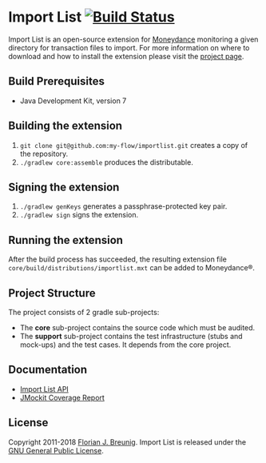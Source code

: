 # Import List [![Build Status](https://travis-ci.org/my-flow/importlist.svg?branch=master)](https://travis-ci.org/my-flow/importlist)

Import List is an open-source extension for
[Moneydance](http://www.moneydance.com) monitoring a given directory for
transaction files to import. For more information on where to download and how
to install the extension please visit the
[project page](http://my-flow.github.io/importlist/).

## Build Prerequisites
* Java Development Kit, version 7

## Building the extension
1. `git clone git@github.com:my-flow/importlist.git` creates a copy of the
repository.
2. `./gradlew core:assemble` produces the distributable.

## Signing the extension
1. `./gradlew genKeys` generates a passphrase-protected key pair.
2. `./gradlew sign` signs the extension.

## Running the extension
After the build process has succeeded, the resulting extension file
`core/build/distributions/importlist.mxt` can be added to Moneydance®.

## Project Structure
The project consists of 2 gradle sub-projects:
- The **core** sub-project contains the source code which must be audited.
- The **support** sub-project contains the test infrastructure (stubs and
mock-ups) and the test cases. It depends from the core project.

## Documentation
* [Import List API](http://my-flow.github.io/importlist/docs/api/)
* [JMockit Coverage Report](http://my-flow.github.io/importlist/docs/coverage-report/)

## License
Copyright 2011-2018 [Florian J. Breunig](http://www.my-flow.com). Import List
is released under the
[GNU General Public License](http://www.gnu.org/licenses/gpl.html).

